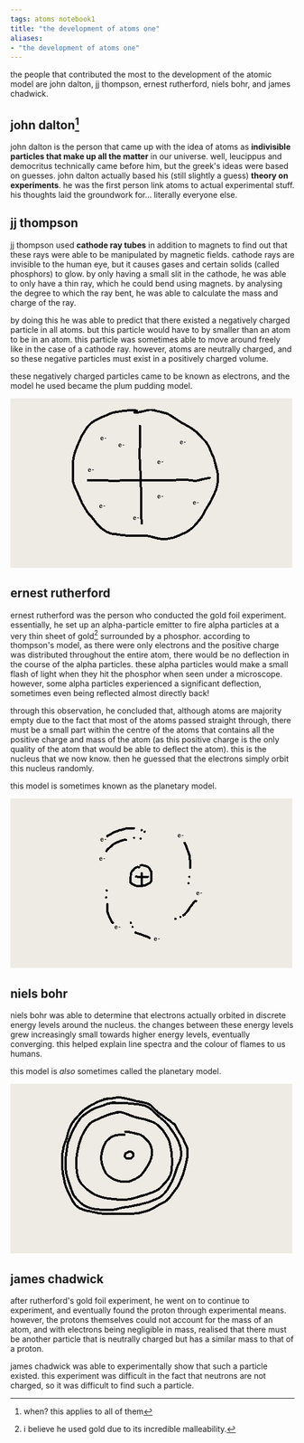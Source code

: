 ```yaml
---
tags: atoms notebook1
title: "the development of atoms one"
aliases:
- "the development of atoms one"
---
```


the people that contributed the most to the development of the atomic model are john dalton, jj thompson, ernest rutherford, niels bohr, and james chadwick.

## john dalton[^1]

john dalton is the person that came up with the idea of atoms as **indivisible particles that make up all the matter** in our universe. well, leucippus and democritus technically came before him, but the greek's ideas were based on guesses. john dalton actually based his (still slightly a guess) **theory on experiments**. he was the first person link atoms to actual experimental stuff. his thoughts laid the groundwork for... literally everyone else.

## jj thompson

jj thompson used **cathode ray tubes** in addition to magnets to find out that these rays were able to be manipulated by magnetic fields. cathode rays are invisible to the human eye, but it causes gases and certain solids (called phosphors) to glow. by only having a small slit in the cathode, he was able to only have a thin ray, which he could bend using magnets. by analysing the degree to which the ray bent, he was able to calculate the mass and charge of the ray.

by doing this he was able to predict that there existed a negatively charged particle in all atoms. but this particle would have to by smaller than an atom to be in an atom. this particle was sometimes able to move around freely like in the case of a cathode ray. however, atoms are neutrally charged, and so these negative particles must exist in a positively charged volume.

these negatively charged particles came to be known as electrons, and the model he used became the plum pudding model.

![the plum pudding](assets/images/plum.png)

## ernest rutherford

ernest rutherford was the person who conducted the gold foil experiment. essentially, he set up an alpha-particle emitter to fire alpha particles at a very thin sheet of gold[^2] surrounded by a phosphor. according to thompson's model, as there were only electrons and the positive charge was distributed throughout the entire atom, there would be no deflection in the course of the alpha particles. these alpha particles would make a small flash of light when they hit the phosphor when seen under a microscope. however, some alpha particles experienced a significant deflection, sometimes even being reflected almost directly back!

through this observation, he concluded that, although atoms are majority empty due to the fact that most of the atoms passed straight through, there must be a small part within the centre of the atoms that contains all the positive charge and mass of the atom (as this positive charge is the only quality of the atom that would be able to deflect the atom). this is the nucleus that we now know. then he guessed that the electrons simply orbit this nucleus randomly.

this model is sometimes known as the planetary model.

![rutherford's planetary](assets/images/planetaryRutherford.png)

## niels bohr

niels bohr was able to determine that electrons actually orbited in discrete energy levels around the nucleus. the changes between these energy levels grew increasingly small towards higher energy levels, eventually converging. this helped explain line spectra and the colour of flames to us humans.

this model is *also* sometimes called the planetary model.

![bohr's planetary](assets/images/planetaryBohr.png)

## james chadwick

after rutherford's gold foil experiment, he went on to continue to experiment, and eventually found the proton through experimental means. however, the protons themselves could not account for the mass of an atom, and with electrons being negligible in mass, realised that there must be another particle that is neutrally charged but has a similar mass to that of a proton.

james chadwick was able to experimentally show that such a particle existed. this experiment was difficult in the fact that neutrons are not charged, so it was difficult to find such a particle.

[^1]: when? this applies to all of them
[^2]: i believe he used gold due to its incredible malleability.

